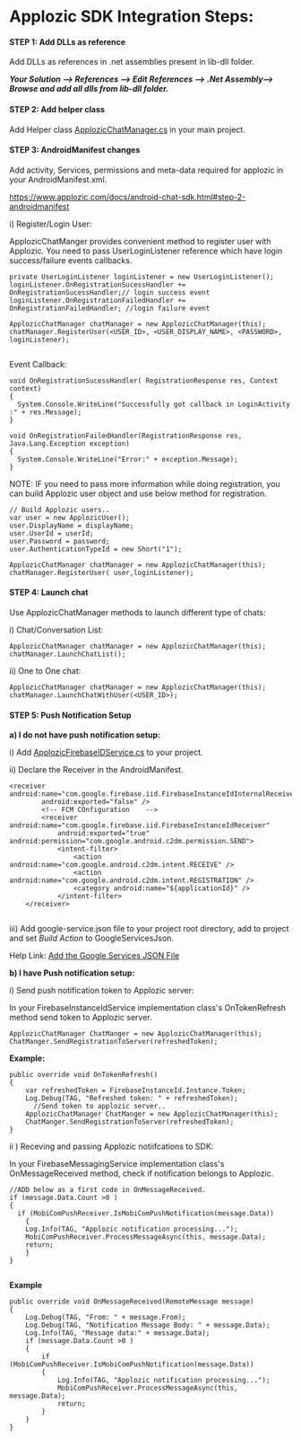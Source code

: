 
# Applozic SDK Integration Steps:

#### STEP 1: Add DLLs as reference

 Add DLLs as references in .net assemblies present in lib-dll folder.

 ***Your Solution --> References --> Edit References --> .Net Assembly--> Browse and add all dlls from lib-dll folder.***
 

#### STEP 2: Add helper class

Add Helper class [ApplozicChatManager.cs](https://raw.githubusercontent.com/AppLozic/Applozic-Xamarin-Android-Chat/master/ApplozicChat/ApplozicChat/ApplozicChatManager.cs) in your main project. 

#### STEP 3: AndroidManifest changes 

Add activity, Services, permissions and meta-data required for applozic in your AndroidManifest.xml. 

https://www.applozic.com/docs/android-chat-sdk.html#step-2-androidmanifest

i) Register/Login User:

ApplozicChatManger provides convenient method to register user with Applozic. You need to pass UserLoginListener reference which have login success/failure events callbacks.

```    
private UserLoginListener loginListener = new UserLoginListener();
loginListener.OnRegistrationSucessHandler += OnRegistrationSucessHandler;// login success event
loginListener.OnRegistrationFailedHandler += OnRegistrationFailedHandler; //login failure event

ApplozicChatManager chatManager = new ApplozicChatManager(this);
chatManager.RegisterUser(<USER_ID>, <USER_DISPLAY_NAME>, <PASSWORD>, loginListener);
  
```
Event Callback:

```
void OnRegistrationSucessHandler( RegistrationResponse res, Context context)
{
  System.Console.WriteLine("Successfully got callback in LoginActivity :" + res.Message);
}
```

```
void OnRegistrationFailedHandler(RegistrationResponse res, Java.Lang.Exception exception)
{
  System.Console.WriteLine("Error:" + exception.Message);
}
```


NOTE: IF you need to pass more information while doing registration, you can build Applozic user object and use below method for registration.

```
// Build Applozic users..
var user = new ApplozicUser();
user.DisplayName = displayName;
user.UserId = userId;
user.Password = password;
user.AuthenticationTypeId = new Short("1");

ApplozicChatManager chatManager = new ApplozicChatManager(this);
chatManager.RegisterUser( user,loginListener);
```
#### STEP 4: Launch chat

Use ApplozicChatManager methods to launch different type of chats:

i) Chat/Conversation List:

```
ApplozicChatManager chatManager = new ApplozicChatManager(this);
chatManager.LaunchChatList();

```

ii) One to One chat:

```
ApplozicChatManager chatManager = new ApplozicChatManager(this);
chatManager.LaunchChatWithUser(<USER_ID>);

```

#### STEP 5: Push Notification Setup

**a) I do not have push notification setup:**

 i) Add [ApplozicFirebaseIDService.cs](https://raw.githubusercontent.com/AppLozic/Applozic-Xamarin-Android-Chat/master/ApplozicChat/ApplozicChat/ApplozicFirebaseIDService.cs) to your project.

ii) Declare the Receiver in the AndroidManifest.
```
<receiver android:name="com.google.firebase.iid.FirebaseInstanceIdInternalReceiver" 
		android:exported="false" />
		<!-- FCM COnfiguration    -->
		<receiver android:name="com.google.firebase.iid.FirebaseInstanceIdReceiver" 
			android:exported="true" android:permission="com.google.android.c2dm.permission.SEND">
			<intent-filter>
				<action android:name="com.google.android.c2dm.intent.RECEIVE" />
				<action android:name="com.google.android.c2dm.intent.REGISTRATION" />
				<category android:name="${applicationId}" />
			</intent-filter>
	</receiver>
    
```

iii) Add google-service.json file to your project root directory, add to project and set *Build Action* to GoogleServicesJson. 

Help Link: [Add the Google Services JSON File](https://developer.xamarin.com/guides/android/application_fundamentals/notifications/remote-notifications-with-fcm/#Add_the_Google_Services_JSON_File)



**b) I have Push notification setup:**

i) Send push notification token to Applozic server:

In your FirebaseInstanceIdService implementation class's OnTokenRefresh method send token to Applozic server. 

```
ApplozicChatManager ChatManger = new ApplozicChatManager(this);
ChatManger.SendRegistrationToServer(refreshedToken);

```
**Example:**
```
public override void OnTokenRefresh()
{
	var refreshedToken = FirebaseInstanceId.Instance.Token;
	Log.Debug(TAG, "Refreshed token: " + refreshedToken);
      //Send token to applozic server..
	ApplozicChatManager ChatManger = new ApplozicChatManager(this);
	ChatManger.SendRegistrationToServer(refreshedToken);
}
```

ii ) Receving and passing Applozic notiifcations to SDK:

In your FirebaseMessagingService implementation class's OnMessageReceived method, check if notification belongs to Applozic.

```
//ADD below as a first code in OnMessageReceived.
if (message.Data.Count >0 )
{
  if (MobiComPushReceiver.IsMobiComPushNotification(message.Data))
    {
	Log.Info(TAG, "Applozic notification processing...");
	MobiComPushReceiver.ProcessMessageAsync(this, message.Data);
	return;
    }
}
      
```

**Example**

```
public override void OnMessageReceived(RemoteMessage message)
{
	Log.Debug(TAG, "From: " + message.From);
	Log.Debug(TAG, "Notification Message Body: " + message.Data);
	Log.Info(TAG, "Message data:" + message.Data);
	if (message.Data.Count >0 )
	{
		if (MobiComPushReceiver.IsMobiComPushNotification(message.Data))
		{
			Log.Info(TAG, "Applozic notification processing...");
			MobiComPushReceiver.ProcessMessageAsync(this, message.Data);
			return;
		}
	}
}
```
